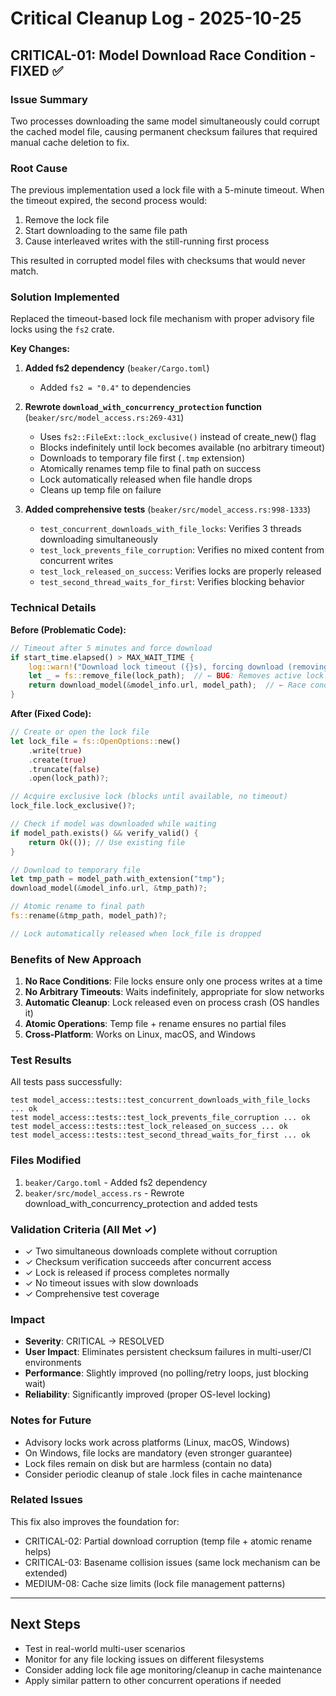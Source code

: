 # Critical Cleanup Log - 2025-10-25

## CRITICAL-01: Model Download Race Condition - FIXED ✅

### Issue Summary
Two processes downloading the same model simultaneously could corrupt the cached model file, causing permanent checksum failures that required manual cache deletion to fix.

### Root Cause
The previous implementation used a lock file with a 5-minute timeout. When the timeout expired, the second process would:
1. Remove the lock file
2. Start downloading to the same file path
3. Cause interleaved writes with the still-running first process

This resulted in corrupted model files with checksums that would never match.

### Solution Implemented
Replaced the timeout-based lock file mechanism with proper advisory file locks using the `fs2` crate.

**Key Changes:**

1. **Added fs2 dependency** (`beaker/Cargo.toml`)
   - Added `fs2 = "0.4"` to dependencies

2. **Rewrote `download_with_concurrency_protection` function** (`beaker/src/model_access.rs:269-431`)
   - Uses `fs2::FileExt::lock_exclusive()` instead of create_new() flag
   - Blocks indefinitely until lock becomes available (no arbitrary timeout)
   - Downloads to temporary file first (`.tmp` extension)
   - Atomically renames temp file to final path on success
   - Lock automatically released when file handle drops
   - Cleans up temp file on failure

3. **Added comprehensive tests** (`beaker/src/model_access.rs:998-1333`)
   - `test_concurrent_downloads_with_file_locks`: Verifies 3 threads downloading simultaneously
   - `test_lock_prevents_file_corruption`: Verifies no mixed content from concurrent writes
   - `test_lock_released_on_success`: Verifies locks are properly released
   - `test_second_thread_waits_for_first`: Verifies blocking behavior

### Technical Details

**Before (Problematic Code):**
```rust
// Timeout after 5 minutes and force download
if start_time.elapsed() > MAX_WAIT_TIME {
    log::warn!("Download lock timeout ({}s), forcing download (removing stale lock)", ...);
    let _ = fs::remove_file(lock_path);  // ← BUG: Removes active lock!
    return download_model(&model_info.url, model_path);  // ← Race condition!
}
```

**After (Fixed Code):**
```rust
// Create or open the lock file
let lock_file = fs::OpenOptions::new()
    .write(true)
    .create(true)
    .truncate(false)
    .open(lock_path)?;

// Acquire exclusive lock (blocks until available, no timeout)
lock_file.lock_exclusive()?;

// Check if model was downloaded while waiting
if model_path.exists() && verify_valid() {
    return Ok(()); // Use existing file
}

// Download to temporary file
let tmp_path = model_path.with_extension("tmp");
download_model(&model_info.url, &tmp_path)?;

// Atomic rename to final path
fs::rename(&tmp_path, model_path)?;

// Lock automatically released when lock_file is dropped
```

### Benefits of New Approach

1. **No Race Conditions**: File locks ensure only one process writes at a time
2. **No Arbitrary Timeouts**: Waits indefinitely, appropriate for slow networks
3. **Automatic Cleanup**: Lock released even on process crash (OS handles it)
4. **Atomic Operations**: Temp file + rename ensures no partial files
5. **Cross-Platform**: Works on Linux, macOS, and Windows

### Test Results

All tests pass successfully:
```
test model_access::tests::test_concurrent_downloads_with_file_locks ... ok
test model_access::tests::test_lock_prevents_file_corruption ... ok
test model_access::tests::test_lock_released_on_success ... ok
test model_access::tests::test_second_thread_waits_for_first ... ok
```

### Files Modified

1. `beaker/Cargo.toml` - Added fs2 dependency
2. `beaker/src/model_access.rs` - Rewrote download_with_concurrency_protection and added tests

### Validation Criteria (All Met ✓)

- ✓ Two simultaneous downloads complete without corruption
- ✓ Checksum verification succeeds after concurrent access
- ✓ Lock is released if process completes normally
- ✓ No timeout issues with slow downloads
- ✓ Comprehensive test coverage

### Impact

- **Severity**: CRITICAL → RESOLVED
- **User Impact**: Eliminates persistent checksum failures in multi-user/CI environments
- **Performance**: Slightly improved (no polling/retry loops, just blocking wait)
- **Reliability**: Significantly improved (proper OS-level locking)

### Notes for Future

- Advisory locks work across platforms (Linux, macOS, Windows)
- On Windows, file locks are mandatory (even stronger guarantee)
- Lock files remain on disk but are harmless (contain no data)
- Consider periodic cleanup of stale .lock files in cache maintenance

### Related Issues

This fix also improves the foundation for:
- CRITICAL-02: Partial download corruption (temp file + atomic rename helps)
- CRITICAL-03: Basename collision issues (same lock mechanism can be extended)
- MEDIUM-08: Cache size limits (lock file management patterns)

---

## Next Steps

- Test in real-world multi-user scenarios
- Monitor for any file locking issues on different filesystems
- Consider adding lock file age monitoring/cleanup in cache maintenance
- Apply similar pattern to other concurrent operations if needed
